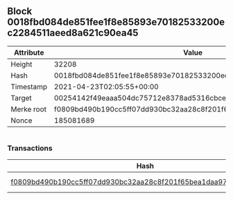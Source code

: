 ## Block 0018fbd084de851fee1f8e85893e70182533200ec2284511aeed8a621c90ea45

Attribute | Value
--- | ---
Height | 32208
Hash | 0018fbd084de851fee1f8e85893e70182533200ec2284511aeed8a621c90ea45
Timestamp | 2021-04-23T02:05:55+00:00
Target | 00254142f49eaaa504dc75712e8378ad5316cbcead634704b3734b6271167cc4
Merke root | f0809bd490b190cc5ff07dd930bc32aa28c8f201f65bea1daa9798a1244cd733
Nonce | 185081689

```

```

### Transactions

Hash | Amount
--- | ---
[f0809bd490b190cc5ff07dd930bc32aa28c8f201f65bea1daa9798a1244cd733](f0809bd490b190cc5ff07dd930bc32aa28c8f201f65bea1daa9798a1244cd733.md) | 10.00000000 SKEPTI 
